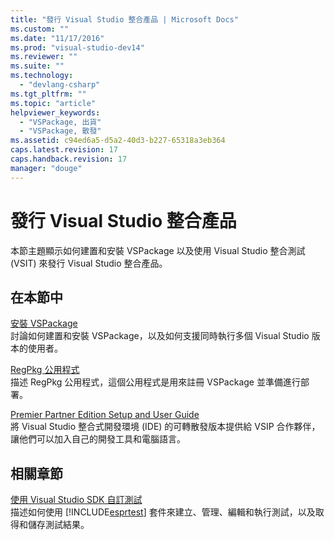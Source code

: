 ```yaml
---
title: "發行 Visual Studio 整合產品 | Microsoft Docs"
ms.custom: ""
ms.date: "11/17/2016"
ms.prod: "visual-studio-dev14"
ms.reviewer: ""
ms.suite: ""
ms.technology: 
  - "devlang-csharp"
ms.tgt_pltfrm: ""
ms.topic: "article"
helpviewer_keywords: 
  - "VSPackage, 出貨"
  - "VSPackage, 散發"
ms.assetid: c94ed6a5-d5a2-40d3-b227-65318a3eb364
caps.latest.revision: 17
caps.handback.revision: 17
manager: "douge"
---
```

# 發行 Visual Studio 整合產品
本節主題顯示如何建置和安裝 VSPackage 以及使用 Visual Studio 整合測試 \(VSIT\) 來發行 Visual Studio 整合產品。  
  
## 在本節中  
 [安裝 VSPackage](../misc/installing-vspackages.md)  
 討論如何建置和安裝 VSPackage，以及如何支援同時執行多個 Visual Studio 版本的使用者。  
  
 [RegPkg 公用程式](../Topic/RegPkg%20Utility.md)  
 描述 RegPkg 公用程式，這個公用程式是用來註冊 VSPackage 並準備進行部署。  
  
 [Premier Partner Edition Setup and User Guide](http://msdn.microsoft.com/zh-tw/8ee4dad7-95d3-4f2d-a8d4-3ba9a80ecae2)  
 將 Visual Studio 整合式開發環境 \(IDE\) 的可轉散發版本提供給 VSIP 合作夥伴，讓他們可以加入自己的開發工具和電腦語言。  
  
## 相關章節  
 [使用 Visual Studio SDK 自訂測試](http://msdn.microsoft.com/zh-tw/9cf7a840-dd66-4b00-90f7-e00e40370a69)  
 描述如何使用 [!INCLUDE[esprtest](../misc/includes/esprtest_md.md)] 套件來建立、管理、編輯和執行測試，以及取得和儲存測試結果。